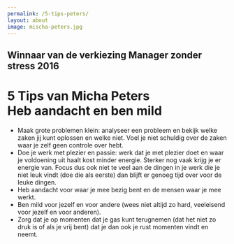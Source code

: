 ```yaml
---
permalink: /5-tips-peters/
layout: about
image: mischa-peters.jpg
---
```

## Winnaar van de verkiezing Manager zonder stress 2016

# 5 Tips van Micha Peters<br>Heb aandacht en ben mild

- Maak grote problemen klein: analyseer een probleem en bekijk welke zaken jij kunt oplossen en welke niet. Voel je niet schuldig over de zaken waar je zelf geen controle over hebt. 
- Doe je werk met plezier en passie: werk dat je met plezier doet en waar je voldoening uit haalt kost minder energie. Sterker nog vaak krijg je er energie van. Focus dus ook niet te veel aan de dingen in je werk die je niet leuk vindt (doe die als eerste) dan blijft er genoeg tijd over voor de leuke dingen.
- Heb aandacht voor waar je mee bezig bent en de mensen waar je mee werkt.
- Ben mild voor jezelf en voor andere (wees niet altijd zo hard, veeleisend voor jezelf en voor anderen).
- Zorg dat je op momenten dat je gas kunt terugnemen (dat het niet zo druk is of als je vrij bent) dat je dan ook je rust momenten vindt en neemt.
<br><br><br>
